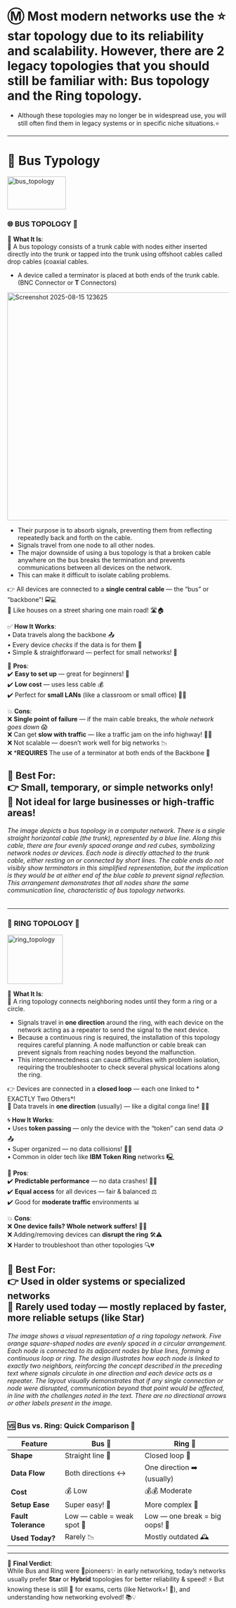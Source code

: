 # Ⓜ️ Most modern networks use the ⭐ star topology due to its reliability and scalability. However, there are **2 legacy topologies** that you should still be familiar with: **Bus topology and the Ring topology**. 
- Although these topologies may no longer be in widespread use, you will still often find them in legacy systems or in specific niche situations.⭐
---
# 🚌 Bus Typology
<img width="133" height="75" alt="bus_topology" src="https://github.com/user-attachments/assets/01da8336-41d2-44fc-9ed0-c51490a68f10" />

### 🌐 **BUS TOPOLOGY** 🚌  
🔹 **What It Is**:  
📡 A bus topology consists of a trunk cable with nodes either inserted directly into the trunk or tapped into the trunk using offshoot cables called drop cables (coaxial cables. 
- A device called a terminator is placed at both ends of the trunk cable. (BNC Connector or **T** Connectors)
  
 <img width="815" height="519" alt="Screenshot 2025-08-15 123625" src="https://github.com/user-attachments/assets/9e0cb8e3-3f06-405d-a7ea-93a5c38fd902" />
 
- Their purpose is to absorb signals, preventing them from reflecting repeatedly back and forth on the cable.
- Signals travel from one node to all other nodes.
- The major downside of using a bus topology is that a broken cable anywhere on the bus breaks the termination and prevents               communications between all devices on the network.
- This can make it difficult to isolate cabling problems.

👉 All devices are connected to a **single central cable** — the “bus” or “backbone”! 🚍💻  
🎯 Like houses on a street sharing one main road! 🛣️🏠  

✅ **How It Works**:  
• Data travels along the backbone 📤  
• Every device *checks* if the data is for them 👀  
• Simple & straightforward — perfect for small networks! 🏢  

🌟 **Pros**:  
✔️ **Easy to set up** — great for beginners! 🧩  
✔️ **Low cost** — uses less cable 💰  
✔️ Perfect for **small LANs** (like a classroom or small office) 🏫💼  

💥 **Cons**:  
❌ **Single point of failure** — if the main cable breaks, the *whole network goes down* 😱  
❌ Can get **slow with traffic** — like a traffic jam on the info highway! 🚗🚦  
❌ Not scalable — doesn’t work well for big networks 📉  
❌ ***REQUIRES** The use of a terminator at both ends of the Backbone 🩻 

🚫 **Best For**:  
👉 Small, temporary, or simple networks only!  
🚫 Not ideal for large businesses or high-traffic areas!  
---

###### The image depicts a bus topology in a computer network. There is a single straight horizontal cable (the trunk), represented by a blue line. Along this cable, there are four evenly spaced orange and red cubes, symbolizing network nodes or devices. Each node is directly attached to the trunk cable, either resting on or connected by short lines. The cable ends do not visibly show terminators in this simplified representation, but the implication is they would be at either end of the blue cable to prevent signal reflection. This arrangement demonstrates that all nodes share the same communication line, characteristic of bus topology networks.
---

### 🔁 **RING TOPOLOGY** 🔄
<img width="126" height="112" alt="ring_topology" src="https://github.com/user-attachments/assets/86640ee0-1d07-4524-832e-a3088ab5b301" />

🔹 **What It Is**:  
💍  A ring topology connects neighboring nodes until they form a ring or a circle. 
  - Signals travel in **one direction** around the ring, with each device on the network acting as a repeater to send the signal to the next device. 
  - Because a continuous ring is required, the installation of this topology requires careful planning. A node malfunction or cable break can prevent signals from reaching nodes beyond the malfunction.
  - This interconnectedness can cause difficulties with problem isolation, requiring the troubleshooter to check several physical locations along the ring.

👉 Devices are connected in a **closed loop** — each one linked to * EXACTLY Two Others*!  
🎯 Data travels in **one direction** (usually) — like a digital conga line! 🕺💃  

🌀 **How It Works**:  
• Uses **token passing** — only the device with the “token” can send data 🪙📤  
• Super organized — no data collisions! 🚫💥  
• Common in older tech like **IBM Token Ring** networks 🖳  

🌟 **Pros**:  
✔️ **Predictable performance** — no data crashes! 🚗✅  
✔️ **Equal access** for all devices — fair & balanced ⚖️  
✔️ Good for **moderate traffic** environments 📊  

💥 **Cons**:  
❌ **One device fails? Whole network suffers!** 😵‍💫  
❌ Adding/removing devices can **disrupt the ring** 🛠️⚠️  
❌ Harder to troubleshoot than other topologies 🔍💔  

🚫 **Best For**:  
👉 Used in older systems or specialized networks  
🚫 Rarely used today — mostly replaced by faster, more reliable setups (like Star)  
---

###### The image shows a visual representation of a ring topology network. Five orange square-shaped nodes are evenly spaced in a circular arrangement. Each node is connected to its adjacent nodes by blue lines, forming a continuous loop or ring. The design illustrates how each node is linked to exactly two neighbors, reinforcing the concept described in the preceding text where signals circulate in one direction and each device acts as a repeater. The layout visually demonstrates that if any single connection or node were disrupted, communication beyond that point would be affected, in line with the challenges noted in the text. There are no directional arrows or other labels present in the image.

### 🆚 **Bus vs. Ring: Quick Comparison** 🤔  

| Feature               | **Bus** 🚌              | **Ring** 🔁               |
|-----------------------|-------------------------|---------------------------|
| **Shape**             | Straight line 📏         | Closed loop 🔄            |
| **Data Flow**         | Both directions ↔️       | One direction ➡️ (usually) |
| **Cost**              | 💰 Low                  | 💰💰 Moderate             |
| **Setup Ease**        | Super easy! 🎯          | More complex 🧠           |
| **Fault Tolerance**   | Low — cable = weak spot 😬 | Low — one break = big oops! 😬 |
| **Used Today?**       | Rarely 📉               | Mostly outdated 🕰️        |

---

🎯 **Final Verdict**:  
While Bus and Ring were 💫pioneers✨ in early networking, today’s networks usually prefer **Star** or **Hybrid** topologies for better reliability & speed! ⚡ But knowing these is still 🔑 for exams, certs (like Network+! 📜), and understanding how networking evolved! 📚💡  

